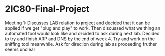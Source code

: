 # 2IC80-Final-Project
Meeting 1:
Discusses LAB relation to project and decided that it can be applied if we get "plug and play" to work.
Then discussed what we thing an automated tool would look like and decided to ask during next lab.
Decided to try and finish ARP and DNS by the end of week 4. Try and work on the sniffing tool meanwhile.
Ask for direction during lab as proceeding fruther seems unclear
